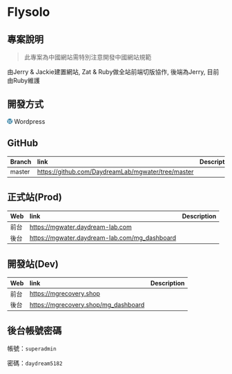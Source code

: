 # Flysolo


## 專案說明
> 此專案為中國網站需特別注意開發中國網站規範

由Jerry & Jackie建置網站, Zat & Ruby做全站前端切版協作, 後端為Jerry, 目前由Ruby維護


## 開發方式
![wordpress](../assets/image/icon/wordpress.png) Wordpress


## GitHub
Branch            | link                                                                       | Description
:---------------- | :------------------------------------------------------------------------- | :---
master            | https://github.com/DaydreamLab/mgwater/tree/master                          |


## 正式站(Prod)
Web               | link                                                                       | Description
:---------------- | :------------------------------------------------------------------------- | :---
前台              | https://mgwater.daydream-lab.com                                           |
後台              | https://mgwater.daydream-lab.com/mg_dashboard                              |


## 開發站(Dev)
Web               | link                                                                       | Description
:---------------- | :------------------------------------------------------------------------- | :---
前台              | https://mgrecovery.shop                                                    |
後台              | https://mgrecovery.shop/mg_dashboard                                       |


## 後台帳號密碼

帳號：`superadmin`

密碼：`daydream5182`
